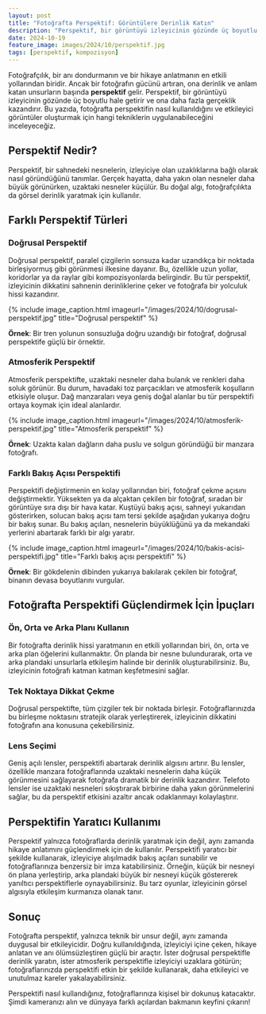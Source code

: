 ```yaml
---
layout: post
title: "Fotoğrafta Perspektif: Görüntülere Derinlik Katın"
description: "Perspektif, bir görüntüyü izleyicinin gözünde üç boyutlu hale getirir ve ona daha fazla gerçeklik kazandırır."
date: 2024-10-19
feature_image: images/2024/10/perspektif.jpg
tags: [perspektif, kompozisyon]
---
```


Fotoğrafçılık, bir anı dondurmanın ve bir hikaye anlatmanın en etkili yollarından biridir. Ancak bir fotoğrafın gücünü artıran, ona derinlik ve anlam katan unsurların başında **perspektif** gelir. Perspektif, bir görüntüyü izleyicinin gözünde üç boyutlu hale getirir ve ona daha fazla gerçeklik kazandırır. Bu yazıda, fotoğrafta perspektifin nasıl kullanıldığını ve etkileyici görüntüler oluşturmak için hangi tekniklerin uygulanabileceğini inceleyeceğiz.

<!--more-->

## Perspektif Nedir?

Perspektif, bir sahnedeki nesnelerin, izleyiciye olan uzaklıklarına bağlı olarak nasıl göründüğünü tanımlar. Gerçek hayatta, daha yakın olan nesneler daha büyük görünürken, uzaktaki nesneler küçülür. Bu doğal algı, fotoğrafçılıkta da görsel derinlik yaratmak için kullanılır.

## Farklı Perspektif Türleri

### Doğrusal Perspektif
Doğrusal perspektif, paralel çizgilerin sonsuza kadar uzandıkça bir noktada birleşiyormuş gibi görünmesi ilkesine dayanır. Bu, özellikle uzun yollar, koridorlar ya da raylar gibi kompozisyonlarda belirgindir. Bu tür perspektif, izleyicinin dikkatini sahnenin derinliklerine çeker ve fotoğrafa bir yolculuk hissi kazandırır.

{% include image_caption.html imageurl="/images/2024/10/dogrusal-perspektif.jpg" title="Doğrusal perspektif" %}

**Örnek**: Bir tren yolunun sonsuzluğa doğru uzandığı bir fotoğraf, doğrusal perspektife güçlü bir örnektir.

### Atmosferik Perspektif
Atmosferik perspektifte, uzaktaki nesneler daha bulanık ve renkleri daha soluk görünür. Bu durum, havadaki toz parçacıkları ve atmosferik koşulların etkisiyle oluşur. Dağ manzaraları veya geniş doğal alanlar bu tür perspektifi ortaya koymak için ideal alanlardır.

{% include image_caption.html imageurl="/images/2024/10/atmosferik-perspektif.jpg" title="Atmosferik perspektif" %}

**Örnek**: Uzakta kalan dağların daha puslu ve solgun göründüğü bir manzara fotoğrafı.

### Farklı Bakış Açısı Perspektifi
Perspektifi değiştirmenin en kolay yollarından biri, fotoğraf çekme açısını değiştirmektir. Yüksekten ya da alçaktan çekilen bir fotoğraf, sıradan bir görüntüye sıra dışı bir hava katar. Kuştüyü bakış açısı, sahneyi yukarıdan gösterirken, solucan bakış açısı tam tersi şekilde aşağıdan yukarıya doğru bir bakış sunar. Bu bakış açıları, nesnelerin büyüklüğünü ya da mekandaki yerlerini abartarak farklı bir algı yaratır.

{% include image_caption.html imageurl="/images/2024/10/bakis-acisi-perspektifi.jpg" title="Farklı bakış açısı perspektifi" %}

**Örnek**: Bir gökdelenin dibinden yukarıya bakılarak çekilen bir fotoğraf, binanın devasa boyutlarını vurgular.

## Fotoğrafta Perspektifi Güçlendirmek İçin İpuçları

### Ön, Orta ve Arka Planı Kullanın
Bir fotoğrafta derinlik hissi yaratmanın en etkili yollarından biri, ön, orta ve arka plan öğelerini kullanmaktır. Ön planda bir nesne bulundurarak, orta ve arka plandaki unsurlarla etkileşim halinde bir derinlik oluşturabilirsiniz. Bu, izleyicinin fotoğrafı katman katman keşfetmesini sağlar.

### Tek Noktaya Dikkat Çekme
Doğrusal perspektifte, tüm çizgiler tek bir noktada birleşir. Fotoğraflarınızda bu birleşme noktasını stratejik olarak yerleştirerek, izleyicinin dikkatini fotoğrafın ana konusuna çekebilirsiniz.

### Lens Seçimi
Geniş açılı lensler, perspektifi abartarak derinlik algısını artırır. Bu lensler, özellikle manzara fotoğraflarında uzaktaki nesnelerin daha küçük görünmesini sağlayarak fotoğrafa dramatik bir derinlik kazandırır. Telefoto lensler ise uzaktaki nesneleri sıkıştırarak birbirine daha yakın görünmelerini sağlar, bu da perspektif etkisini azaltır ancak odaklanmayı kolaylaştırır.

## Perspektifin Yaratıcı Kullanımı

Perspektif yalnızca fotoğraflarda derinlik yaratmak için değil, aynı zamanda hikaye anlatımını güçlendirmek için de kullanılır. Perspektifi yaratıcı bir şekilde kullanarak, izleyiciye alışılmadık bakış açıları sunabilir ve fotoğraflarınıza benzersiz bir imza katabilirsiniz. Örneğin, küçük bir nesneyi ön plana yerleştirip, arka plandaki büyük bir nesneyi küçük göstererek yanıltıcı perspektiflerle oynayabilirsiniz. Bu tarz oyunlar, izleyicinin görsel algısıyla etkileşim kurmanıza olanak tanır.

## Sonuç

Fotoğrafta perspektif, yalnızca teknik bir unsur değil, aynı zamanda duygusal bir etkileyicidir. Doğru kullanıldığında, izleyiciyi içine çeken, hikaye anlatan ve anı ölümsüzleştiren güçlü bir araçtır. İster doğrusal perspektifle derinlik yaratın, ister atmosferik perspektifle izleyiciyi uzaklara götürün; fotoğraflarınızda perspektifi etkin bir şekilde kullanarak, daha etkileyici ve unutulmaz kareler yakalayabilirsiniz.

Perspektifi nasıl kullandığınız, fotoğraflarınıza kişisel bir dokunuş katacaktır. Şimdi kameranızı alın ve dünyaya farklı açılardan bakmanın keyfini çıkarın!


